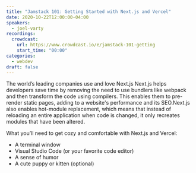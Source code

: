 ```yaml
---
title: "Jamstack 101: Getting Started with Next.js and Vercel"
date: 2020-10-22T12:00:00-04:00
speakers:
  - joel-varty
recordings:
  crowdcast:
    url: https://www.crowdcast.io/e/jamstack-101-getting
    start_time: "00:00"
categories:
  - webdev
draft: false
---
```


The world’s leading companies use and love Next.js Next.js helps developers save time by removing the need to use bundlers like webpack and then transform the code using compilers. This enables them to pre-render static pages, adding to a website's performance and its SEO.Next.js also enables hot-module replacement, which means that instead of reloading an entire application when code is changed, it only recreates modules that have been altered.

What you’ll need to get cozy and comfortable with Next.js and Vercel:

* A terminal window
* Visual Studio Code (or your favorite code editor)
* A sense of humor
* A cute puppy or kitten (optional)
